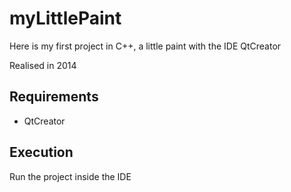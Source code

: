 # myLittlePaint

Here is my first project in C++, a little paint with the IDE QtCreator 

Realised in 2014 

## Requirements 

- QtCreator 

## Execution 

Run the project inside the IDE 
